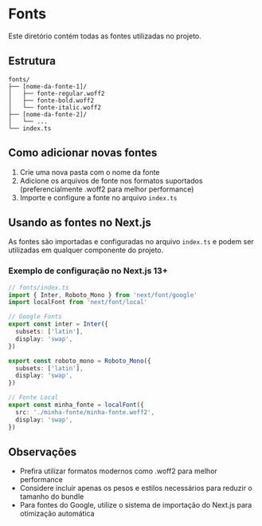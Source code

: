 # Fonts

Este diretório contém todas as fontes utilizadas no projeto.

## Estrutura

```
fonts/
├── [nome-da-fonte-1]/
│   ├── fonte-regular.woff2
│   ├── fonte-bold.woff2
│   └── fonte-italic.woff2
├── [nome-da-fonte-2]/
│   └── ...
└── index.ts
```

## Como adicionar novas fontes

1. Crie uma nova pasta com o nome da fonte
2. Adicione os arquivos de fonte nos formatos suportados (preferencialmente .woff2 para melhor performance)
3. Importe e configure a fonte no arquivo `index.ts`

## Usando as fontes no Next.js

As fontes são importadas e configuradas no arquivo `index.ts` e podem ser utilizadas em qualquer componente do projeto.

### Exemplo de configuração no Next.js 13+

```typescript
// fonts/index.ts
import { Inter, Roboto_Mono } from 'next/font/google'
import localFont from 'next/font/local'

// Google Fonts
export const inter = Inter({
  subsets: ['latin'],
  display: 'swap',
})

export const roboto_mono = Roboto_Mono({
  subsets: ['latin'],
  display: 'swap',
})

// Fonte Local
export const minha_fonte = localFont({
  src: './minha-fonte/minha-fonte.woff2',
  display: 'swap',
})
```

## Observações

- Prefira utilizar formatos modernos como .woff2 para melhor performance
- Considere incluir apenas os pesos e estilos necessários para reduzir o tamanho do bundle
- Para fontes do Google, utilize o sistema de importação do Next.js para otimização automática
